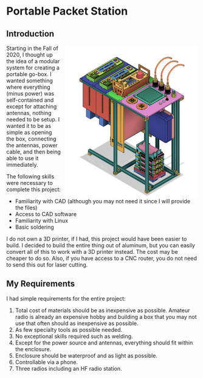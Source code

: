 # Portable Packet Station

## Introduction
<img alt="Portable Packet Station" src="renders/Correctly Sized Case v26 - Colorized.png" width="350" style="padding: 0 0 0 10px" align="right" />

Starting in the Fall of 2020, I thought up the idea of a modular system for creating a portable go-box.  I wanted something where everything (minus power) was self-contained and except for attaching antennas, nothing needed to be setup.  I wanted it to be as simple as opening the box, connecting the antennas, power cable, and then being able to use it immediately.

The following skills were necessary to complete this project:
- Familiarity with CAD (although you may not need it since I will provide the files)
- Access to CAD software
- Familiarity with Linux
- Basic soldering

I do not own a 3D printer, if I had, this project would have been easier to build.  I decided to build the entire thing out of aluminum, but you can easily convert all of this to work with a 3D printer instead.  The cost may be cheaper to do so.  Also, if you have access to a CNC router, you do not need to send this out for laser cutting.

## My Requirements

I had simple requirements for the entire project:

1. Total cost of materials should be as inexpensive as possible.  Amateur radio is already an expensive hobby and building a box that you may not use that often should as inexpensive as possible.
2. As few specialty tools as possible needed.
3. No exceptional skills required such as welding.
4. Except for the power source and antennas, everything should fit within the enclosure.
5. Enclosure should be waterproof and as light as possible.
6. Controllable via a phone.
7. Three radios including an HF radio station.
